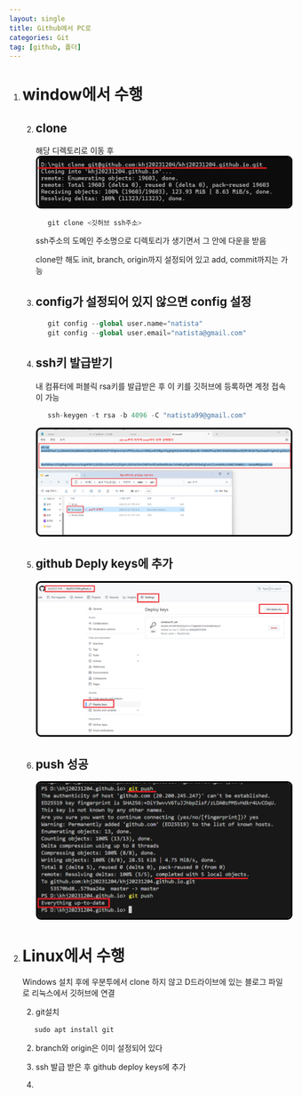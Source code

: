 ```yaml
---
layout: single
title: Github에서 PC로
categories: Git
tag: [github, 폴더]
---
```


1. # window에서 수행   
   
   2. ## clone
      해당 디렉토리로 이동 후   
      <img src="../../imgs/git/GitToPc_1.png" style="border:3px solid black;border-radius:9px;width:600px">    
      ```s
         git clone <깃허브 ssh주소>
      ```
      ssh주소의 도메인 주소명으로 디렉토리가 생기면서 그 안에 다운을 받음   

      clone만 해도 init, branch, origin까지 설정되어 있고 add, commit까지는 가능

   2. ## config가 설정되어 있지 않으면 config 설정
      ```s
         git config --global user.name="natista"
         git config --global user.email="natista@gmail.com"
      ```

   2. ## ssh키 발급받기   
      내 컴퓨터에 퍼블릭 rsa키를 발급받은 후 이 키를 깃허브에 등록하면 계정 접속이 가능
      ```s
         ssh-keygen -t rsa -b 4096 -C "natista99@gmail.com"
      ```
      <img src="../../imgs/git/GitToPc_2.png" style="border:3px solid black;border-radius:9px;width:600px">    

   2. ## github Deply keys에 추가
      <img src="../../imgs/git/GitToPc_3.png" style="border:3px solid black;border-radius:9px;width:600px">    

   2. ## push 성공
      <img src="../../imgs/git/GitToPc_4.png" style="border:3px solid black;border-radius:9px;width:600px">    

   
1. # Linux에서 수행
   Windows 설치 후에 우분투에서 clone 하지 않고 D드라이브에 있는 블로그 파일로 리눅스에서 깃허브에 연결

   2. git설치   
   ```s
      sudo apt install git
   ```   

   2. branch와 origin은 이미 설정되어 있다

   2. ssh 발급 받은 후 github deploy keys에 추가

   2. 
